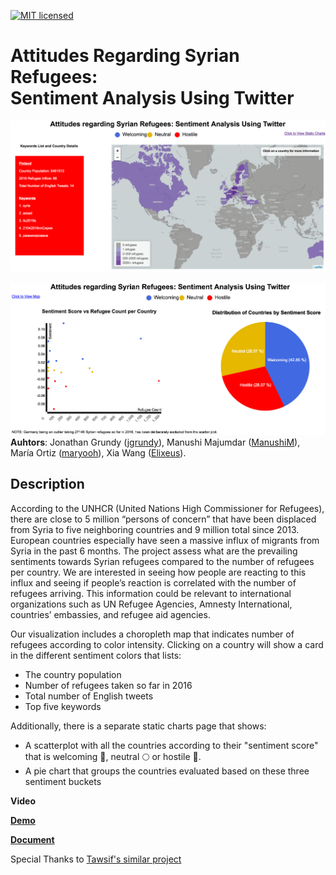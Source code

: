 [![MIT licensed](https://img.shields.io/badge/license-MIT-blue.svg)](https://github.com/Elixeus/infoviz_refugee_project/blob/master/LICENSE.md)
# Attitudes Regarding Syrian Refugees: <br/> Sentiment Analysis Using Twitter
![alt text](https://raw.githubusercontent.com/Elixeus/infoviz_refugee_project/master/main_view.png 'The Main View')

![alt text](https://raw.githubusercontent.com/Elixeus/infoviz_refugee_project/master/scatter_and_py.png 'The Plots')
**Auhtors**: Jonathan Grundy ([jgrundy](https://github.com/jgrundy)), Manushi Majumdar ([ManushiM](https://github.com/ManushiM)), María Ortiz ([maryooh](https://github.com/maryooh)),  Xia Wang ([Elixeus](https://github.com/Elixeus)).
## Description
According to the UNHCR (United Nations High Commissioner for Refugees), there are close to 5 million “persons of concern” that have been displaced from Syria to five neighboring countries and 9 million total since 2013. European countries especially have seen a massive influx of migrants from Syria in the past 6 months. The project assess what are the prevailing sentiments towards Syrian refugees compared to the number of refugees per country. We are interested in seeing how people are reacting to this influx and seeing if people’s reaction is correlated with the number of refugees arriving. This information could be relevant to international organizations such as UN Refugee Agencies, Amnesty International,  countries’ embassies, and refugee aid agencies.

Our visualization includes a choropleth map that indicates number of refugees according to color intensity. Clicking on a country will show a card in the different sentiment colors that lists:

* The country population
* Number of refugees taken so far in 2016
* Total number of English tweets
* Top five keywords

Additionally, there is a separate static charts page that shows:
* A scatterplot with all the countries according to their "sentiment score" that is welcoming :large_blue_circle:, neutral :full_moon: or hostile :red_circle:.
* A pie chart that groups the countries evaluated based on these three sentiment buckets

**Video**

[**Demo**](http://manushim.github.io/infoviz_refugee_project/)

[**Document**](https://docs.google.com/document/d/16RJf_7ufx5GSzzVpJWKNzBSVHa1z0XspTaDNSsN0Iys/edit#)

Special Thanks to [Tawsif's similar project](https://github.com/tawsifkhan/Syrian-Refugee-Twitter-Data-Analysis)
<!--# Motivation-->
<!--The Syrian Civil War has rained death upon Syria since its outbreak in March 2011, and forced tens of thousands of innocent citizens to fled their homeland and seek refugee in countries where they feel aliens. According to the [Syria Regional Refugee Response](http://data.unhcr.org/syrianrefugees/regional.php), in 2016 alone 31742 refugees left Syria. As the purpose of this project,-->
<!--# Data collection and preparation-->
<!--The data mining part is heavily inspired by [Tawsif's similar project](https://github.com/tawsifkhan/Syrian-Refugee-Twitter-Data-Analysis).-->
<!--# Visualization-->
<!--# TODO list-->
<!--- [x] Update the sentimental scores (histos for positive, negative and neutral scores) (Xia)-->
<!--- [x] Stitch everything together (Manushi)-->
<!--- [x] Update map color scheme; create legend (Jon)-->
